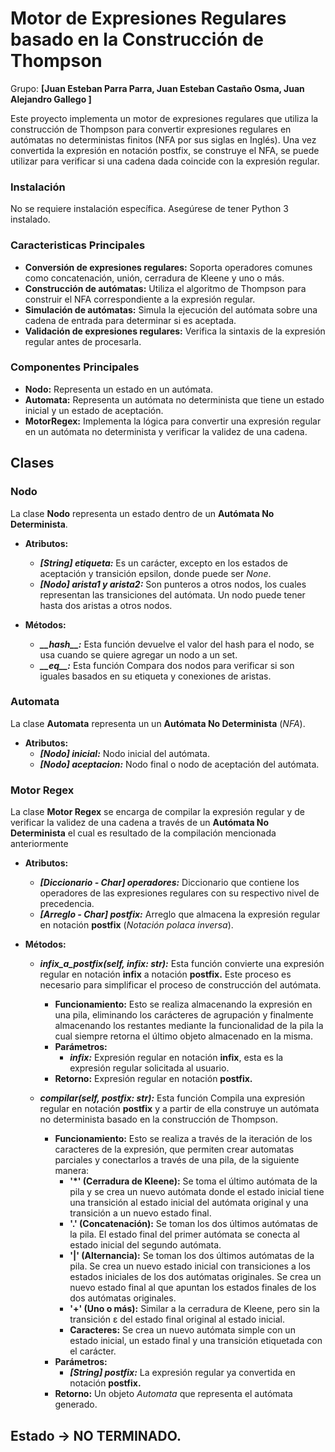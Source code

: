 # Motor de Expresiones Regulares basado en la Construcción de Thompson
Grupo: **[Juan Esteban Parra Parra, Juan Esteban Castaño Osma, Juan Alejandro Gallego ]**

Este proyecto implementa un motor de expresiones regulares que utiliza la construcción de 
Thompson para convertir expresiones regulares en autómatas no deterministas finitos (NFA por sus siglas en Inglés).
Una vez convertida la expresión en notación postfix, se construye el NFA, se puede utilizar para verificar si una cadena
dada coincide con la expresión regular.

### Instalación

No se requiere instalación específica.  Asegúrese de tener Python 3 instalado.

### Caracteristicas Principales
- **Conversión de expresiones regulares:** Soporta operadores comunes como concatenación, unión, cerradura de Kleene y uno o más.
- **Construcción de autómatas:** Utiliza el algoritmo de Thompson para construir el NFA correspondiente a la expresión regular.
- **Simulación de autómatas:** Simula la ejecución del autómata sobre una cadena de entrada para determinar si es aceptada.
- **Validación de expresiones regulares:** Verifica la sintaxis de la expresión regular antes de procesarla.

### Componentes Principales
- **Nodo:** Representa un estado en un autómata.
- **Automata:** Representa un autómata no determinista que tiene un estado inicial y un estado de aceptación.
- **MotorRegex:** Implementa la lógica para convertir una expresión regular en un autómata no determinista y verificar la validez de una cadena.

## Clases

### Nodo
La clase **Nodo** representa un estado dentro de un **Autómata No Determinista**.

- **Atributos:**
  - _**[String] etiqueta:**_ Es un carácter, excepto en los estados de aceptación y transición epsilon, donde puede ser _None_.
  - _**[Nodo] arista1 y arista2:**_ Son punteros a otros nodos, los cuales representan las transiciones del autómata. Un nodo puede tener hasta dos aristas a otros nodos.
  
- **Métodos:**
  - _**\_\_hash\_\_:**_ Esta función devuelve el valor del hash para el nodo, se usa cuando se quiere agregar un nodo a un set.
  - _**\_\_eq\_\_:**_ Esta función Compara dos nodos para verificar si son iguales basados en su etiqueta y conexiones de aristas.

### Automata
La clase **Automata** representa un un **Autómata No Determinista** (_NFA_).

- **Atributos:**
  - _**[Nodo] inicial:**_ Nodo inicial del autómata.
  - _**[Nodo] aceptacion:**_ Nodo final o nodo de aceptación del autómata.

### Motor Regex
La clase **Motor Regex** se encarga de compilar la expresión regular y de verificar la validez de una cadena a través de
un **Autómata No Determinista** el cual es resultado de la compilación mencionada anteriormente

- **Atributos:**
  - _**[Diccionario - Char] operadores:**_ Diccionario que contiene los operadores de las expresiones regulares con su respectivo nivel de precedencia.
  - _**[Arreglo - Char] postfix:**_ Arreglo que almacena la expresión regular en notación **postfix** (_Notación polaca inversa_).

- **Métodos:**
  - _**infix_a_postfix(self, infix: str):**_ Esta función convierte una expresión regular en notación **infix** a notación **postfix.** Este proceso es necesario para 
simplificar el proceso de construcción del autómata. 
    - **Funcionamiento:** Esto se realiza almacenando la expresión en una pila, eliminando los carácteres de agrupación y finalmente almacenando 
los restantes mediante la funcionalidad de la pila la cual siempre retorna el último objeto almacenado en la misma.
    - **Parámetros:**
      - _**infix:**_ Expresión regular en notación **infix**, esta es la expresión regular solicitada al usuario.
    - **Retorno:** Expresión regular en notación **postfix.**

  - _**compilar(self, postfix: str):**_ Esta función Compila una expresión regular en notación **postfix** y a partir de ella construye un 
autómata no determinista basado en la construcción de Thompson. 
    - **Funcionamiento:** Esto se realiza a través de la iteración de los caracteres de la expresión, 
que permiten crear automatas parciales y conectarlos a través de una pila, de la siguiente manera:
      - **'\*' (Cerradura de Kleene):** Se toma el último autómata de la pila y se crea un nuevo autómata donde el estado inicial tiene una transición al estado inicial del autómata original y una transición a un nuevo estado final.
      - **'.' (Concatenación):** Se toman los dos últimos autómatas de la pila. El estado final del primer autómata se conecta al estado inicial del segundo autómata.
      - **'|' (Alternancia):** Se toman los dos últimos autómatas de la pila. Se crea un nuevo estado inicial con transiciones a los estados iniciales de los dos autómatas originales. Se crea un nuevo estado final al que apuntan los estados finales de los dos autómatas originales.
      - **'+' (Uno o más):** Similar a la cerradura de Kleene, pero sin la transición ε del estado final original al estado inicial.
      - **Caracteres:** Se crea un nuevo autómata simple con un estado inicial, un estado final y una transición etiquetada con el carácter.
    - **Parámetros:**
      - _**[String] postfix:**_ La expresión regular ya convertida en notación **postfix.**
    - **Retorno:** Un objeto _Automata_ que representa el autómata generado.
## Estado -> NO TERMINADO. 
